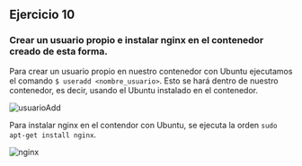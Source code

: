 ## Ejercicio 10

### Crear un usuario propio e instalar nginx en el contenedor creado de esta forma.

Para crear un usuario propio en nuestro contenedor con Ubuntu ejecutamos el comando `$ useradd <nombre_usuario>`.
Esto se hará dentro de nuestro contenedor, es decir, usando el Ubuntu instalado en el contenedor.

![usuarioAdd](https://dl.dropboxusercontent.com/s/dwmxyljorzucn5q/Captura%20de%20pantalla%202016-01-31%2019.49.35.png)

Para instalar nginx en el contendor con Ubuntu, se ejecuta la orden `sudo apt-get install nginx`.

![nginx](https://dl.dropboxusercontent.com/s/s7xmbft743u8245/Captura%20de%20pantalla%202016-01-31%2019.52.22.png)





